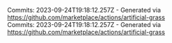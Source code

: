 Commits: 2023-09-24T19:18:12.257Z - Generated via https://github.com/marketplace/actions/artificial-grass
<br>
Commits: 2023-09-24T19:18:12.257Z - Generated via https://github.com/marketplace/actions/artificial-grass
<br>

